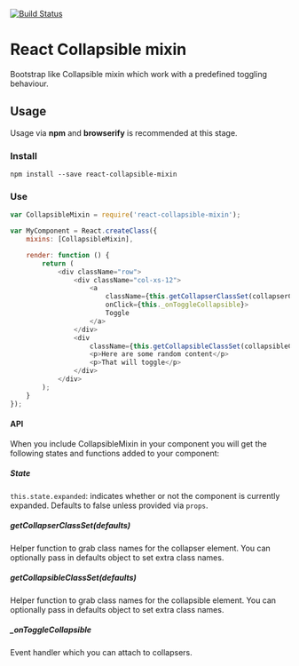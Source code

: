 [![Build Status](https://travis-ci.org/hongymagic/react-collapsible-mixin.svg?branch=master)](https://travis-ci.org/hongymagic/react-collapsible-mixin)

# React Collapsible mixin

Bootstrap like Collapsible mixin which work with a predefined toggling
behaviour.

## Usage

Usage via __npm__ and __browserify__ is recommended at this stage.

### Install

```
npm install --save react-collapsible-mixin
```

### Use

```js
var CollapsibleMixin = require('react-collapsible-mixin');

var MyComponent = React.createClass({
	mixins: [CollapsibleMixin],

	render: function () {
		return (
			<div className="row">
				<div className="col-xs-12">
					<a
						className={this.getCollapserClassSet(collapserClassSet)}
						onClick={this._onToggleCollapsible}>
						Toggle
					</a>
				</div>
				<div
					className={this.getCollapsibleClassSet(collapsibleClassSet)}>
					<p>Here are some random content</p>
					<p>That will toggle</p>
				</div>
			</div>
		);
	}
});
```

#### API

When you include CollapsibleMixin in your component you will get the
following states and functions added to your component:

##### State

`this.state.expanded`: indicates whether or not the component is currently
expanded. Defaults to false unless provided via `props`.

##### getCollapserClassSet(defaults)

Helper function to grab class names for the collapser element. You can
optionally pass in defaults object to set extra class names.

##### getCollapsibleClassSet(defaults)

Helper function to grab class names for the collapsible element. You can
optionally pass in defaults object to set extra class names.

##### \_onToggleCollapsible

Event handler which you can attach to collapsers.
